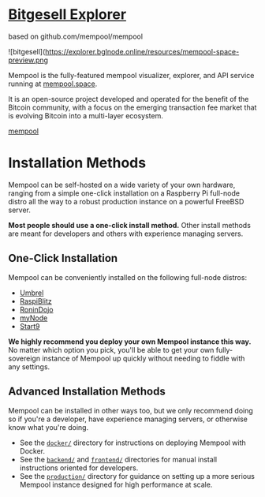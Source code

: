 

# [Bitgesell Explorer](https://explorer.bglnode.online) 

based on github.com/mempool/mempool 

![bitgesell](https://explorer.bglnode.online/resources/mempool-space-preview.png

Mempool is the fully-featured mempool visualizer, explorer, and API service running at [mempool.space](https://mempool.space/). 

It is an open-source project developed and operated for the benefit of the Bitcoin community, with a focus on the emerging transaction fee market that is evolving Bitcoin into a multi-layer ecosystem.

[mempool](https://mempool.space/resources/screenshots/v2.4.0-dashboard.png)

# Installation Methods

Mempool can be self-hosted on a wide variety of your own hardware, ranging from a simple one-click installation on a Raspberry Pi full-node distro all the way to a robust production instance on a powerful FreeBSD server. 

**Most people should use a one-click install method.** Other install methods are meant for developers and others with experience managing servers. 

<a id="one-click-installation"></a>
## One-Click Installation

Mempool can be conveniently installed on the following full-node distros: 
- [Umbrel](https://github.com/getumbrel/umbrel)
- [RaspiBlitz](https://github.com/rootzoll/raspiblitz)
- [RoninDojo](https://code.samourai.io/ronindojo/RoninDojo)
- [myNode](https://github.com/mynodebtc/mynode)
- [Start9](https://github.com/Start9Labs/embassy-os)

**We highly recommend you deploy your own Mempool instance this way.** No matter which option you pick, you'll be able to get your own fully-sovereign instance of Mempool up quickly without needing to fiddle with any settings.

## Advanced Installation Methods

Mempool can be installed in other ways too, but we only recommend doing so if you're a developer, have experience managing servers, or otherwise know what you're doing.

- See the [`docker/`](./docker/) directory for instructions on deploying Mempool with Docker.
- See the [`backend/`](./backend/) and [`frontend/`](./frontend/) directories for manual install instructions oriented for developers.
- See the [`production/`](./production/) directory for guidance on setting up a more serious Mempool instance designed for high performance at scale.
